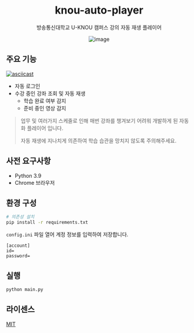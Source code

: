 <div align="center">

  # knou-auto-player

  방송통신대학교 U-KNOU 캠퍼스 강의 자동 재생 플레이어

  ![image](https://user-images.githubusercontent.com/26512984/224306078-e4512805-7945-403e-a35d-8437402a8416.png)

</div>

## 주요 기능

[![asciicast](https://asciinema.org/a/ugbypzZQMiZiSQKJWJRfIiGA2.svg)](https://asciinema.org/a/ugbypzZQMiZiSQKJWJRfIiGA2)

- 자동 로그인
- 수강 중인 강좌 조회 및 자동 재생
  - 학습 완료 여부 감지
  - 준비 중인 영상 감지

> 업무 및 여러가지 스케줄로 인해 매번 강좌를 챙겨보기 어려워 개발하게 된 자동화 플레이어 입니다.
>
> 자동 재생에 지나치게 의존하여 학습 습관을 망치지 않도록 주의해주세요.

## 사전 요구사항

- Python 3.9
- Chrome 브라우저

## 환경 구성

```bash
# 의존성 설치
pip install -r requirements.txt
```

`config.ini` 파일 열어 계정 정보를 입력하여 저장합니다.

```
[account]
id=
password=
```

## 실행

```bash
python main.py
```

## 라이센스

[MIT](./LICENSE)
